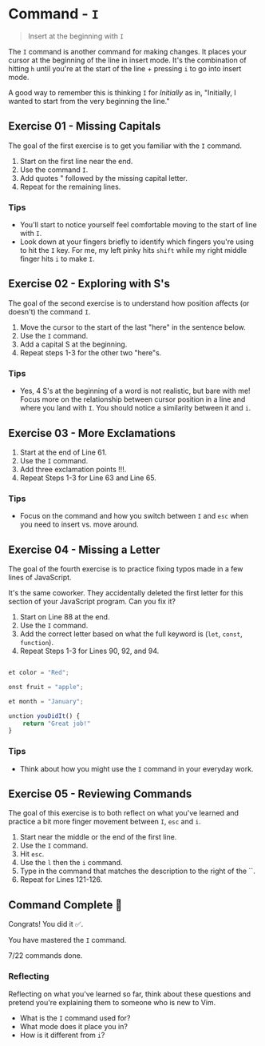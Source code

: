 # Command - `I`

> Insert at the beginning with `I`

The `I` command is another command for making changes.
It places your cursor at the beginning of the line in insert mode. It's the combination of hitting `h` until you're at the start of the line + pressing `i` to go into insert mode.

A good way to remember this is thinking `I` for _Initially_ as in, "Initially, I wanted to start from the very beginning the line."

## Exercise 01 - Missing Capitals

The goal of the first exercise is to get you familiar with the `I` command.

1. Start on the first line near the end.
2. Use the command `I`.
3. Add quotes " followed by the missing capital letter.
4. Repeat for the remaining lines.

<!-- Text for exercise starts

ello, world!"

oodbye, world!"

ood morning, friends!"

Text for exercise ends -->

### Tips

   - You'll start to notice yourself feel comfortable moving to the start of line with `I`.
- Look down at your fingers briefly to identify which fingers you're using to hit the `I` key. For me, my left pinky hits `shift` while my right middle finger hits `i` to make `I`.

## Exercise 02 - Exploring with S's

The goal of the second exercise is to understand how position affects (or doesn't) the command `I`.

1. Move the cursor to the start of the last "here" in the sentence below.
2. Use the `I` command.
3. Add a capital S at the beginning.
4. Repeat steps 1-3 for the other two "here"s.

<!-- Text for exercise starts

See where you land, by starting here, here or here.

Text for exercise ends -->

### Tips

- Yes, 4 S's at the beginning of a word is not realistic, but bare with me! Focus more on the relationship between cursor position in a line and where you land with `I`. You should notice a similarity between it and `i`.

## Exercise 03 - More Exclamations

1. Start at the end of Line 61.
2. Use the `I` command.
3. Add three exclamation points !!!.
4. Repeat Steps 1-3 for Line 63 and Line 65.

<!-- Text for exercise starts

Hello, are you there???

I need your help learning Vim.

Can you please respond? I need to practice for this upcoming interview because they said they're going to test me on Vim but I don't know where to start. Please help friend.

Text for exercise ends -->

### Tips

- Focus on the command and how you switch between `I` and `esc` when you need to insert vs. move around.

## Exercise 04 - Missing a Letter

The goal of the fourth exercise is to practice fixing typos made in a few lines of JavaScript.

It's the same coworker. They accidentally deleted the first letter for this section of your JavaScript program. Can you fix it?

1. Start on Line 88 at the end.
2. Use the `I` command.
3. Add the correct letter based on what the full keyword is (`let`, `const`, `function`).
4. Repeat Steps 1-3 for Lines 90, 92, and 94.

<!-- Text for exercise starts -->

```javascript

et color = "Red";

onst fruit = "apple";

et month = "January";

unction youDidIt() {
    return "Great job!"
}

```

<!-- Text for exercise ends -->

### Tips

- Think about how you might use the `I` command in your everyday work.

## Exercise 05 - Reviewing Commands

The goal of this exercise is to both reflect on what you've learned and practice a bit more finger movement between `I`, `esc` and `i`.

1. Start near the middle or the end of the first line.
2. Use the `I` command.
3. Hit `esc`.
4. Use the `l` then the `i` command.
5. Type in the command that matches the description to the right of the ``.
6. Repeat for Lines 121-126.

<!-- Text for exercise starts

Commands I know so far:
`` moves left toward the *house*
`` moves down (*jumping* off a ledge)
`` moves up (*kicking* a soccer ball upward)
`` moves right (*left*to right, like English)
`` lets me *insert* text
`` lets me insert text *after* the cursor
`` lets me *Initially* insert text

Text for exercise ends -->

## Command Complete 🎉

Congrats! You did it ✅.

You have mastered the `I` command.

7/22 commands done.

### Reflecting

Reflecting on what you've learned so far, think about these questions and pretend you're explaining them to someone who is new to Vim.

- What is the `I` command used for?
- What mode does it place you in?
- How is it different from `i`?